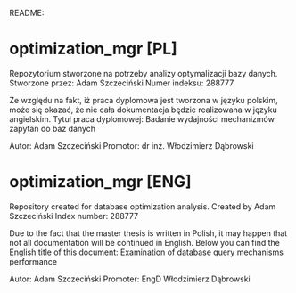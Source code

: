 README:
# optimization_mgr [PL]
Repozytorium stworzone na potrzeby analizy optymalizacji bazy danych.
Stworzone przez: Adam Szczeciński
Numer indeksu: 288777

Ze względu na fakt, iż praca dyplomowa jest tworzona w języku polskim, może się okazać, że nie cała dokumentacja będzie realizowana w języku angielskim.
Tytuł praca dyplomowej:
Badanie wydajności mechanizmów zapytań do baz danych

Autor: Adam Szczeciński
Promotor: dr inż. Włodzimierz Dąbrowski

# optimization_mgr [ENG]
Repository created for database optimization analysis.
Created by Adam Szczeciński
Index number: 288777

Due to the fact that the master thesis is written in Polish, it may happen that not all documentation will be continued in English. 
Below you can find the English title of this document:
Examination of database query mechanisms performance

Autor: Adam Szczeciński
Promoter: EngD Włodzimierz Dąbrowski